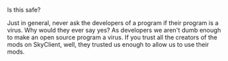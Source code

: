 
Is this safe?

Just in general, never ask the developers of a program if their program is a virus. Why would they ever say yes? As developers we aren't dumb enough to make an open source program a virus. If you trust all the creators of the mods on SkyClient, well, they trusted us enough to allow us to use their mods.